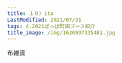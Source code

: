 ```yaml
---
title: １０）ita
LastModified: 2021/07/31
tags: 4.2021ぽっぽ町田ブース紹介
title_image: /img/1626997335481.jpg
---
```

布雑貨
